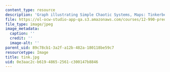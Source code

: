 ```yaml
---
content_type: resource
description: 'Graph illustrating Simple Chaotic Systems, Maps: Tinkerbell'
file: https://ol-ocw-studio-app-qa.s3.amazonaws.com/courses/12-990-prediction-and-predictability-in-the-atmosphere-and-oceans-spring-2003/0e3aac2cb61948652561c300147b8846_tink.jpg
file_type: image/jpeg
image_metadata:
  caption: ''
  credit: ''
  image-alt: ''
parent_uid: 89c78cb1-3a2f-a12b-482a-180118be59c7
resourcetype: Image
title: tink.jpg
uid: 0e3aac2c-b619-4865-2561-c300147b8846
---
```

